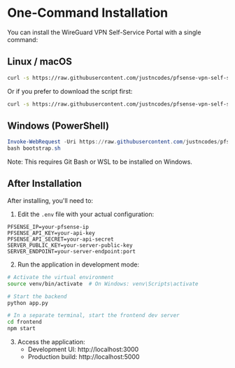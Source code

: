 # One-Command Installation

You can install the WireGuard VPN Self-Service Portal with a single command:

## Linux / macOS

```bash
curl -s https://raw.githubusercontent.com/justncodes/pfsense-vpn-self-service/main/bootstrap.sh | bash
```

Or if you prefer to download the script first:

```bash
curl -s https://raw.githubusercontent.com/justncodes/pfsense-vpn-self-service/main/bootstrap.sh -o bootstrap.sh && chmod +x bootstrap.sh && ./bootstrap.sh
```

## Windows (PowerShell)

```powershell
Invoke-WebRequest -Uri https://raw.githubusercontent.com/justncodes/pfsense-vpn-self-service/main/bootstrap.sh -OutFile bootstrap.sh
bash bootstrap.sh
```

Note: This requires Git Bash or WSL to be installed on Windows.

## After Installation

After installing, you'll need to:

1. Edit the `.env` file with your actual configuration:
```
PFSENSE_IP=your-pfsense-ip
PFSENSE_API_KEY=your-api-key
PFSENSE_API_SECRET=your-api-secret
SERVER_PUBLIC_KEY=your-server-public-key
SERVER_ENDPOINT=your-server-endpoint:port
```

2. Run the application in development mode:
```bash
# Activate the virtual environment
source venv/bin/activate  # On Windows: venv\Scripts\activate

# Start the backend
python app.py

# In a separate terminal, start the frontend dev server
cd frontend
npm start
```

3. Access the application:
   - Development UI: http://localhost:3000
   - Production build: http://localhost:5000